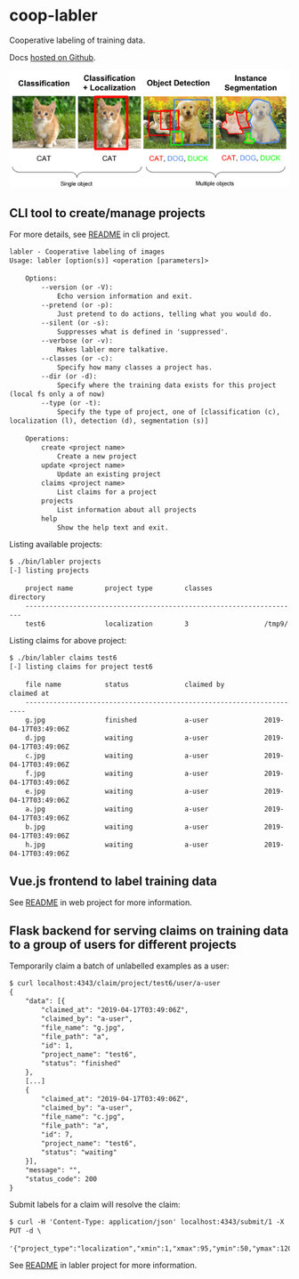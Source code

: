 # coop-labler

Cooperative labeling of training data.

Docs [hosted on Github](https://thenetcircle.github.io/coop-labler/).

![Project Types](docs/project-types.png)

## CLI tool to create/manage projects

For more details, see [README](labler/cli/README.md) in cli project.

    labler - Cooperative labeling of images
    Usage: labler [option(s)] <operation [parameters]>

        Options:
            --version (or -V):
                Echo version information and exit.
            --pretend (or -p):
                Just pretend to do actions, telling what you would do.
            --silent (or -s):
                Suppresses what is defined in 'suppressed'.
            --verbose (or -v):
                Makes labler more talkative.
            --classes (or -c):
                Specify how many classes a project has.
            --dir (or -d):
                Specify where the training data exists for this project (local fs only a of now) 
            --type (or -t):
                Specify the type of project, one of [classification (c), localization (l), detection (d), segmentation (s)]

        Operations:
            create <project name>
                Create a new project
            update <project name>
                Update an existing project
            claims <project name>
                List claims for a project
            projects
                List information about all projects
            help
                Show the help text and exit.

Listing available projects:

    $ ./bin/labler projects
    [-] listing projects
        
        project name        project type        classes             directory
        ---------------------------------------------------------------------
        test6               localization        3                   /tmp9/

Listing claims for above project:

    $ ./bin/labler claims test6
    [-] listing claims for project test6
        
        file name           status              claimed by          claimed at
        ----------------------------------------------------------------------
        g.jpg               finished            a-user              2019-04-17T03:49:06Z
        d.jpg               waiting             a-user              2019-04-17T03:49:06Z
        c.jpg               waiting             a-user              2019-04-17T03:49:06Z
        f.jpg               waiting             a-user              2019-04-17T03:49:06Z
        e.jpg               waiting             a-user              2019-04-17T03:49:06Z
        a.jpg               waiting             a-user              2019-04-17T03:49:06Z
        b.jpg               waiting             a-user              2019-04-17T03:49:06Z
        h.jpg               waiting             a-user              2019-04-17T03:49:06Z

## Vue.js frontend to label training data

See [README](web/README.md) in web project for more information.

## Flask backend for serving claims on training data to a group of users for different projects

Temporarily claim a batch of unlabelled examples as a user:

    $ curl localhost:4343/claim/project/test6/user/a-user
    {
        "data": [{
            "claimed_at": "2019-04-17T03:49:06Z",
            "claimed_by": "a-user",
            "file_name": "g.jpg",
            "file_path": "a",
            "id": 1,
            "project_name": "test6",
            "status": "finished"
        },
        [...]
        {
            "claimed_at": "2019-04-17T03:49:06Z",
            "claimed_by": "a-user",
            "file_name": "c.jpg",
            "file_path": "a",
            "id": 7,
            "project_name": "test6",
            "status": "waiting"
        }],
        "message": "",
        "status_code": 200
    }

Submit labels for a claim will resolve the claim:

    $ curl -H 'Content-Type: application/json' localhost:4343/submit/1 -X PUT -d \
         '{"project_type":"localization","xmin":1,"xmax":95,"ymin":50,"ymax":120,"target_class":"1"}'

See [README](labler/README.md) in labler project for more information.
